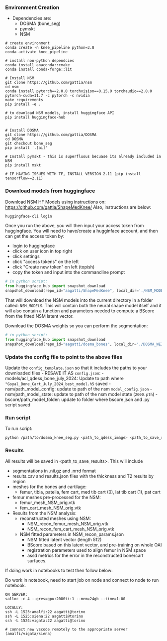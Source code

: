 ### Environment Creation

- Dependencies are: 
    - DOSMA (bone_seg)
    - pymskt
    - NSM
```
# create environment
conda create -n knee_pipeline python=3.8
conda activate knee_pipeline

# install non-python dependcies
conda install anaconda::cmake
conda install conda-forge::lit

# Install NSM 
git clone https://github.com/gattia/nsm
cd nsm
conda install pytorch==2.0.0 torchvision==0.15.0 torchaudio==2.0.0 pytorch-cuda=11.7 -c pytorch -c nvidia
make requirements
pip install -e .

# to download NSM models, install huggingface API
pip install huggingface-hub


# Install DOSMA
git clone https://github.com/gattia/DOSMA
cd DOSMA
git checkout bone_seg
pip install '.[ai]'

# Install pymskt - this is superfluous becuase its already included in NSM
pip install mskt

# IF HAVING ISSUES WITH TF, INSTALL VERSION 2.11 (pip install tensorflow==2.11)
```

### Download models from huggingface

Download NSM HF Models using instructions on: https://github.com/gattia/ShapeMedKnee/
Also, instructions are below: 
```bash
huggingface-cli login
```

Once you run the above, you will then input your access token from huggingface.
You will need to have/create a hugginface account, and then can get the access
token by:
- login to huggingface
- click on user icon in top right
- click settings
- click "access tokens" on the left 
- click "Create new token" on left (topish)
- copy the token and input into the commandline prompt

```python
# in python script: 
from huggingface_hub import snapshot_download
snapshot_download(repo_id="aagatti/ShapeMedKnee", local_dir='./NSM_MODELS')
```
That will download the NSM models into the current directory in a folder
called: `NSM_MODELS`. This will contain both the neural shape model itself
and it will also contain a function and parameters needed to compute a BScore
from the fitted NSM latent vector. 

Download the DOSMA weights so you can perform the segmentation:

```python
# in python script: 
from huggingface_hub import snapshot_download
snapshot_download(repo_id="aagatti/dosma_bones", local_dir='./DOSMA_WEIGHTS')
```

### Update the config file to point to the above files

Update the `config_template.json` so that it includes the paths to your
downloaded files - RESAVE IT AS `config.json`:
    - models/acl_qdess_bone_july_2024: Update to path where `"Goyal_Bone_Cart_July_2024_best_model.h5` saved
    - nsm/path_model_config: update to path of the nsm `model_config.json`
    - nsm/path_model_state: update to path of the nsm model state (`2000.pth`)
    - bscore/path_model_folder: update to folder where bscore json and .py script saved 


### Run script
To run script: 
```bash
python /path/to/dosma_knee_seg.py <path_to_qdess_image> <path_to_save_results>
```

### Results

All results will be saved in <path_to_save_results>. This will include
- segmentations in .nii.gz and .nrrd format
- results.csv and results.json files with the thickness and T2 results by region
- meshes for the bones and cartilage: 
    - femur, tibia, patella, fem cart, med tib cart (0), lat tib cart (1), pat cart
- femur meshes pre-processed for the NSM:
    - femur_mesh_NSM_orig.vtk
    - fem_cart_mesh_NSM_orig.vtk
- Results from the NSM analysis:
    - reconstructed meshes using NSM:
        - NSM_recon_femur_mesh_NSM_orig.vtk
        - NSM_recon_fem_cart_mesh_NSM_orig.vtk
    - NSM fitted parameters in NSM_recon_params.json
        - NSM fitted latent vector (length 512)
        - BScore based on this latent vector, and pre-training on whole OAI
        - registration parameters used to align femur in NSM space
        - assd metrics for the error in the reconstructed bone/cart surfaces. 




If doing work in notebooks to test then follow below: 

Do work in notebook, need to start job on node and connect to node to run notebook. 
```
ON SERVER: 
salloc -c 4 --gres=gpu:2080ti:1 --mem=24gb --time=1-00

LOCALLY: 
ssh -L 1523:amalfi:22 aagatti@torino
ssh -L 1525:siena:22 aagatti@torino
ssh -L 1524:vigata:22 aagatti@torino

# connect new vscode remotely to the appropriate server (amalfi/vigata/siena)

```